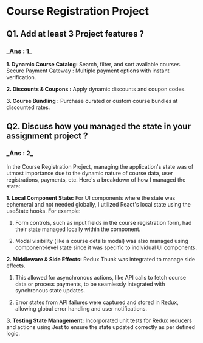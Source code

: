 # Course Registration Project 

## Q1. Add at least 3 Project features ?

### **_Ans : 1**_ 
**1. Dynamic Course Catalog:** Search, filter, and sort available courses.
Secure Payment Gateway : Multiple payment options with instant verification.

**2. Discounts & Coupons :** Apply dynamic discounts and coupon codes.

**3. Course Bundling :** Purchase curated or custom course bundles at discounted rates.


## Q2. Discuss how you managed the state in your assignment project ?


### **_Ans : 2**_ 
In the Course Registration Project, managing the application's state was of utmost importance due to the dynamic nature of course data, user registrations, payments, etc. Here's a breakdown of how I managed the state:

**1. Local Component State:**
For UI components where the state was ephemeral and not needed globally, I utilized React's local state using the useState hooks. For example:
 
 1. Form controls, such as input fields in the course registration form, had their state managed locally within the component.

 2. Modal visibility (like a course details modal) was also managed using component-level state since it was specific to individual UI components.

**2. Middleware & Side Effects:**
Redux Thunk was integrated to manage side effects.

 1. This allowed for asynchronous actions, like API calls to fetch course data or process payments, to be seamlessly integrated with synchronous state updates.

 2. Error states from API failures were captured and stored in Redux, allowing global error handling and user notifications.

**3. Testing State Management:**
 Incorporated unit tests for Redux reducers and actions using Jest to ensure the state updated correctly as per defined logic.

